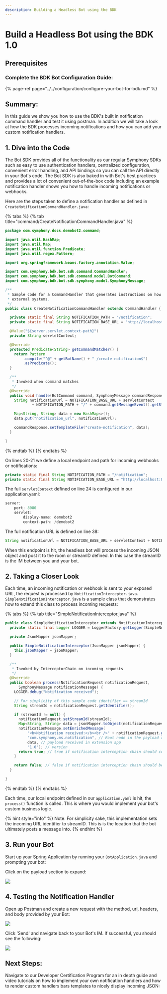 ```yaml
---
description: Building a Headless Bot using the BDK
---
```


# Build a Headless Bot using the BDK 1.0

## Prerequisites

### Complete the BDK Bot Configuration Guide:

{% page-ref page="../../configuration/configure-your-bot-for-bdk.md" %}

## Summary:

In this guide we show you how to use the BDK's built in notification command handler and test it using postman. In addition we will take a look at how the BDK processes incoming notifications and how you can add your custom notification handlers.

## 1.  Dive into the Code

The Bot SDK provides all of the functionality as our regular Symphony SDKs such as easy to use authentication handlers, centralized configuration, convenient error handling, and API bindings so you can call the API directly in your Bot's code. The Bot SDK is also baked in with Bot's best practices and provides a lot of convenient out-of-the-box code including an example notification handler shows you how to handle incoming notifications or webhooks.

Here are the steps taken to define a notification handler as defined in `CreateNotificationCommandHandler.java`:

{% tabs %}
{% tab title="command/CreateNotificationCommandHandler.java" %}
```java
package com.symphony.docs.demobot2.command;

import java.util.HashMap;
import java.util.Map;
import java.util.function.Predicate;
import java.util.regex.Pattern;

import org.springframework.beans.factory.annotation.Value;

import com.symphony.bdk.bot.sdk.command.CommandHandler;
import com.symphony.bdk.bot.sdk.command.model.BotCommand;
import com.symphony.bdk.bot.sdk.symphony.model.SymphonyMessage;

/**
 * Sample code for a CommandHandler that generates instructions on how to receive notifications from
 * external systems.
 */
public class CreateNotificationCommandHandler extends CommandHandler {

  private static final String NOTIFICATION_PATH = "/notification";
  private static final String NOTIFICATION_BASE_URL = "http://localhost:8080";

  @Value("${server.servlet.context-path}")
  private String servletContext;

  @Override
  protected Predicate<String> getCommandMatcher() {
    return Pattern
        .compile("^@" + getBotName() + " /create notification$")
        .asPredicate();
  }

  /**
   * Invoked when command matches
   */
  @Override
  public void handle(BotCommand command, SymphonyMessage commandResponse) {
    String notificationUrl = NOTIFICATION_BASE_URL + servletContext
            + NOTIFICATION_PATH + "/" + command.getMessageEvent().getStreamId();

    Map<String, String> data = new HashMap<>();
    data.put("notification_url", notificationUrl);

    commandResponse.setTemplateFile("create-notification", data);
  }

}
```
{% endtab %}
{% endtabs %}

On lines 20-21 we define a local endpoint and path for incoming webhooks or notifications:

```java
private static final String NOTIFICATION_PATH = "/notification";
private static final String NOTIFICATION_BASE_URL = "http://localhost:8080";
```

The full `servletContext` defined on line 24 is configured in our application.yaml:

```java
server:
    port: 8080
    servlet:
        display-name: demobot2
        context-path: /demobot2
```

The full notification URL is defined on line 38:

```java
String notificationUrl = NOTIFICATION_BASE_URL + servletContext + NOTIFICATION_PATH + "/" + command.getMessageEvent().getStreamId();
```

When this endpoint is hit, the headless bot will process the incoming JSON object and post it to the room or streamID defined. In this case the streamID is the IM between you and your bot.

## 2.  Taking a Closer Look

Each time, an incoming notification or webhook is sent to your exposed URL, the request is processed by `NotificationInterceptor.java`. `SimpleNotificationInterceptor.java` is a sample class that demonstrates how to extend this class to process incoming requests:

{% tabs %}
{% tab title="SimpleNotificationInterceptor.java" %}
```java
public class SimpleNotificationInterceptor extends NotificationInterceptor {
  private static final Logger LOGGER = LoggerFactory.getLogger(SimpleNotificationInterceptor.class);

  private JsonMapper jsonMapper;

  public SimpleNotificationInterceptor(JsonMapper jsonMapper) {
    this.jsonMapper = jsonMapper;
  }

  /**
   * Invoked by InterceptorChain on incoming requests
   */
  @Override
  public boolean process(NotificationRequest notificationRequest,
      SymphonyMessage notificationMessage) {
    LOGGER.debug("Notification received");

    // For simplicity of this sample code identifier == streamId
    String streamId = notificationRequest.getIdentifier();

    if (streamId != null) {
      notificationRequest.setStreamId(streamId);
      Map<String, String> data = jsonMapper.toObject(notificationRequest.getPayload(), Map.class);
      notificationMessage.setEnrichedMessage(
          "<b>Notification received:</b><br />" + notificationRequest.getPayload(), // Default message when extension app not present
          "com.symphony.ms.notification", // Root node in the payload received in extension app
          data, // payload received in extension app
          "1.0"); // version
      return true; // true if notification interception chain should continue
    }

    return false; // false if notification interception chain should be stopped and notification request rejected
  }

}
```
{% endtab %}
{% endtabs %}

 Each time, our local endpoint defined in our `application.yaml` is hit, the `process()` function is called. This is where you would implement your bot's custom business logic.

{% hint style="info" %}
Note: For simplicity sake, this implementation sets the incoming URL identifier to streamID. This is is the location that the bot ultimately posts a message into.
{% endhint %}

## 3. Run your Bot

Start up your Spring Application by running your `BotApplication.java` and prompting your bot:

Click on the payload section to expand:

![](../../../.gitbook/assets/screen-shot-2020-07-17-at-12.13.34-pm%20%281%29.png)

## 4.  Testing the Notification Handler

Open up Postman and create a new request with the method, url, headers, and body provided by your Bot:

![](../../../.gitbook/assets/screen-shot-2020-07-17-at-12.18.52-pm%20%281%29.png)

Click 'Send' and navigate back to your Bot's IM. If successful, you should see the following:

![](../../../.gitbook/assets/screen-shot-2020-07-17-at-12.20.54-pm%20%281%29.png)

## Next Steps:

Navigate to our Developer Certification Program for an in depth guide and video tutorials on how to implement your own notification handlers and how to render custom handlers bars templates to nicely display incoming JSON:

